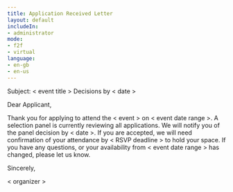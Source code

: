 ```yaml
---
title: Application Received Letter
layout: default
includeIn: 
- administrator
mode:
- f2f
- virtual
language:
- en-gb
- en-us
---
```

Subject: < event title > Decisions by < date >

Dear Applicant,

Thank you for applying to attend the < event > on < event date range >. A selection panel is currently reviewing all applications. We will notify you of the panel decision by < date >. If you are accepted, we will need confirmation of your attendance by < RSVP deadline > to hold your space. If you have any questions, or your availability from < event date range > has changed, please let us know.

Sincerely,

< organizer >